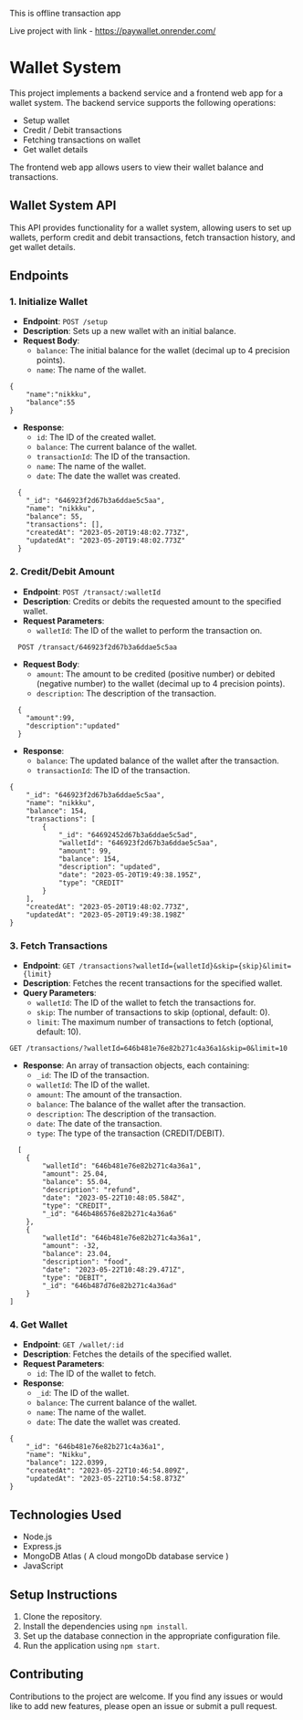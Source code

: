 This is offline transaction app

Live project with link - https://paywallet.onrender.com/

# Wallet System
This project implements a backend service and a frontend web app for a wallet system. The backend service supports the following operations:

- Setup wallet
- Credit / Debit transactions
- Fetching transactions on wallet
- Get wallet details

The frontend web app allows users to view their wallet balance and transactions.
## Wallet System API

This API provides functionality for a wallet system, allowing users to set up wallets, perform credit and debit transactions, fetch transaction history, and get wallet details.

## Endpoints

### 1. Initialize Wallet

- **Endpoint**: `POST /setup`
- **Description**: Sets up a new wallet with an initial balance.
- **Request Body**:
  - `balance`: The initial balance for the wallet (decimal up to 4 precision points).
  - `name`: The name of the wallet.
```
{
    "name":"nikkku",
    "balance":55
}
```
- **Response**:
  - `id`: The ID of the created wallet.
  - `balance`: The current balance of the wallet.
  - `transactionId`: The ID of the transaction.
  - `name`: The name of the wallet.
  - `date`: The date the wallet was created.
```
  {
    "_id": "646923f2d67b3a6ddae5c5aa",
    "name": "nikkku",
    "balance": 55,
    "transactions": [],
    "createdAt": "2023-05-20T19:48:02.773Z",
    "updatedAt": "2023-05-20T19:48:02.773Z"
  }

```

### 2. Credit/Debit Amount

- **Endpoint**: `POST /transact/:walletId`
- **Description**: Credits or debits the requested amount to the specified wallet.
- **Request Parameters**:
  - `walletId`: The ID of the wallet to perform the transaction on.
```
  POST /transact/646923f2d67b3a6ddae5c5aa
```
- **Request Body**:
  - `amount`: The amount to be credited (positive number) or debited (negative number) to the wallet (decimal up to 4 precision points).
  - `description`: The description of the transaction.

```
  {
    "amount":99,
    "description":"updated"
  }
```
- **Response**:
  - `balance`: The updated balance of the wallet after the transaction.
  - `transactionId`: The ID of the transaction.

```
{
    "_id": "646923f2d67b3a6ddae5c5aa",
    "name": "nikkku",
    "balance": 154,
    "transactions": [
        {
            "_id": "64692452d67b3a6ddae5c5ad",
            "walletId": "646923f2d67b3a6ddae5c5aa",
            "amount": 99,
            "balance": 154,
            "description": "updated",
            "date": "2023-05-20T19:49:38.195Z",
            "type": "CREDIT"
        }
    ],
    "createdAt": "2023-05-20T19:48:02.773Z",
    "updatedAt": "2023-05-20T19:49:38.198Z"
}
```

### 3. Fetch Transactions

- **Endpoint**: `GET /transactions?walletId={walletId}&skip={skip}&limit={limit}`
- **Description**: Fetches the recent transactions for the specified wallet.
- **Query Parameters**:
  - `walletId`: The ID of the wallet to fetch the transactions for.
  - `skip`: The number of transactions to skip (optional, default: 0).
  - `limit`: The maximum number of transactions to fetch (optional, default: 10).
```
GET /transactions/?walletId=646b481e76e82b271c4a36a1&skip=0&limit=10
```
- **Response**: An array of transaction objects, each containing:
  - `_id`: The ID of the transaction.
  - `walletId`: The ID of the wallet.
  - `amount`: The amount of the transaction.
  - `balance`: The balance of the wallet after the transaction.
  - `description`: The description of the transaction.
  - `date`: The date of the transaction.
  - `type`: The type of the transaction (CREDIT/DEBIT).

```
  [
    {
        "walletId": "646b481e76e82b271c4a36a1",
        "amount": 25.04,
        "balance": 55.04,
        "description": "refund",
        "date": "2023-05-22T10:48:05.584Z",
        "type": "CREDIT",
        "_id": "646b486576e82b271c4a36a6"
    },
    {
        "walletId": "646b481e76e82b271c4a36a1",
        "amount": -32,
        "balance": 23.04,
        "description": "food",
        "date": "2023-05-22T10:48:29.471Z",
        "type": "DEBIT",
        "_id": "646b487d76e82b271c4a36ad"
    }
]
```

### 4. Get Wallet

- **Endpoint**: `GET /wallet/:id`
- **Description**: Fetches the details of the specified wallet.
- **Request Parameters**:
  - `id`: The ID of the wallet to fetch.
- **Response**:
  - `_id`: The ID of the wallet.
  - `balance`: The current balance of the wallet.
  - `name`: The name of the wallet.
  - `date`: The date the wallet was created.
```
{
    "_id": "646b481e76e82b271c4a36a1",
    "name": "Nikku",
    "balance": 122.0399,
    "createdAt": "2023-05-22T10:46:54.809Z",
    "updatedAt": "2023-05-22T10:54:58.873Z"
}
```

## Technologies Used

- Node.js
- Express.js
- MongoDB Atlas ( A cloud mongoDb database service )
- JavaScript

## Setup Instructions

1. Clone the repository.
2. Install the dependencies using `npm install`.
3. Set up the database connection in the appropriate configuration file.
4. Run the application using `npm start`.

## Contributing

Contributions to the project are welcome. If you find any issues or would like to add new features, please open an issue or submit a pull request.



